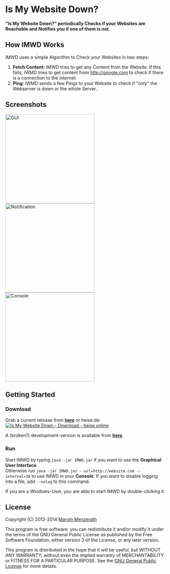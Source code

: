 # Is My Website Down?
**"Is My Website Down?" periodically Checks if your Websites are Reachable and Notifies you if one of them is not.**

## How IMWD Works
IMWD uses a simple Algorithm to Check your Websites in two steps:

1. **Fetch Content**: IMWD tries to get any Content from the Website. If this fails, IWMD tries to get content from http://google.com to check if there is a connection to the internet.
2. **Ping**: IWMD sends a few Pings to your Website to check if "only" the Webserver is down or the whole Server.

## Screenshots
<img src="http://menzerath.eu/wp-content/uploads/2014/01/imwd1.png" alt="GUI" width="280px"/>
<img src="http://menzerath.eu/wp-content/uploads/2014/01/imwd2.png" alt="Notification" width="280px" />
<img src="http://menzerath.eu/wp-content/uploads/2014/01/imwd3.png" alt="Console" width="280px" />

## Getting Started

### Download
Grab a current release from [**here**](https://github.com/MarvinMenzerath/IsMyWebsiteDown/releases) or heise.de:
<a title="Is My Website Down - Download - heise online" href="http://www.heise.de/download/is-my-website-down-1190272.html"><img alt="Is My Website Down - Download - heise online" title="Is My Website Down - Download - heise online" src="http://www.heise.de/software/icons/download_logo1.png" /></a>

A (broken?) development-version is available from [**here**](http://menzerath.eu:8080/job/IsMyWebsiteDown/).

### Run
Start IMWD by typing `java -jar IMWD.jar` if you want to use the **Graphical User Interface**.  
Otherwise run `java -jar IMWD.jar --url=http://website.com --interval=30` to use IMWD in your **Console**. If you want to disable logging into a file, add `--nolog` to this command.

If you are a Windows-User, you are able to start IMWD by double-clicking it.

## License
Copyright (C) 2012-2014 [Marvin Menzerath](http://menzerath.eu)

This program is free software: you can redistribute it and/or modify it under the terms of the GNU General Public License as published by the Free Software Foundation, either version 3 of the License, or any later version.

This program is distributed in the hope that it will be useful, but WITHOUT ANY WARRANTY; without even the implied warranty of MERCHANTABILITY or FITNESS FOR A PARTICULAR PURPOSE. See the [GNU General Public License](https://github.com/MarvinMenzerath/IsMyWebsiteDown/blob/master/LICENSE) for more details.
